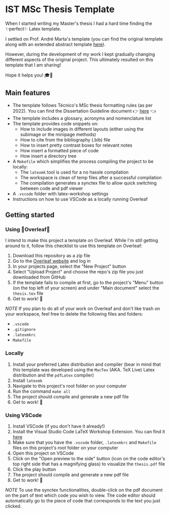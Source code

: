 # IST MSc Thesis Template

When I started writing my Master's thesis I had a hard time finding the ✨perfect✨ Latex template.

I settled on Prof. André Marta's template (you can find the original template along with an extended abstract template [here](https://fenix.tecnico.ulisboa.pt/homepage/ist31052/documentos-para-elaboracao-da-tese)).

However, during the development of my work I kept gradually changing different aspects of the original project. This ultimately resulted on this template that I am sharing!

Hope it helps you! 🎓🚀

## Main features

- The template follows Técnico's MSc thesis formatting rules (as per 2022). You can find the Dissertation Guideline document 👉 [here](https://tecnico.ulisboa.pt/en/education/study-at-tecnico/academic-information/masters-dissertation/) 👈
- The template includes a glossary, acronyms and nomenclature list
- The template provides code snippets on:
  - How to include images in different layouts (either using the subimage or the minipage methods)
  - How to cite from the bibliography (.bib) file
  - How to insert pretty contrast boxes for relevant notes
  - How insert a formatted piece of code
  - How insert a directory tree
- A `Makefile` which simplifies the process compiling the project to be locally:
  - The `latexmk` tool is used for a no hassle compilation
  - The workspace is clean of temp files after a successful compilation
  - The compilation generates a synctex file to allow quick switching between code and pdf viewer
- A `.vscode` folder with latex-workshop settings
- Instructions on how to use VSCode as a locally running Overleaf

## Getting started

### Using 🍃Overleaf🍃

I intend to make this project a template on Overleaf. While I'm still getting around to it, follow this checklist to use this template on Overleaf:
1. Download this repository as a zip file
2. Go to the [Overleaf website](https://www.overleaf.com/) and log in
3. In your projects page, select the "New Project" button
4. Select "Upload Project" and choose the repo's zip file you just downloaded from GitHub
5. If the template fails to compile at first, go to the project's "Menu" button (on the top left of your screen) and under "Main document" select the `thesis.tex` file
6. Get to work! 🐜 

*NOTE* If you plan to do all of your work on Overleaf and don't like trash on your workspace, feel free to delete the following files and folders:
- `.vscode`
- `.gitignore`
- `.latexmkrc`
- `Makefile`

### Locally

1. Install your preferred Latex distribution and compiler (bear in mind that this template was developed using the `MacTex` (AKA. TeX Live) Latex distribution and the `pdfLatex` compiler)
2. Install `latexmk`
3. Navigate to this project's root folder on your computer
4. Run the command `make all`
5. The project should compile and generate a new pdf file
6. Get to work! 🐜 

### Using VSCode

1. Install VSCode (if you don't have it already!)
2. Install the Visual Studio Code LaTeX Workshop Extension. You can find it [here](https://marketplace.visualstudio.com/items?itemName=James-Yu.latex-workshop#:~:text=LaTeX%20Workshop%20is%20an%20extension,Takashi%20Tamura%20%40tamuratak)
3. Make sure that you have the `.vscode` folder, `.latexmkrc` and `Makefile` files on this project's root folder on your computer
4. Open this project on VSCode
5. Click on the "Open preview to the side" button (icon on the code editor's top right side that has a magnifying glass) to visualize the `thesis.pdf` file
6. Click the play button
7. The project should compile and generate a new pdf file
8. Get to work! 🐜 

*NOTE* To use the synctex functionalities, double-click on the pdf document on the part of text which code you wish to view. The code editor should automatically go to the piece of code that corresponds to the text you just clicked.